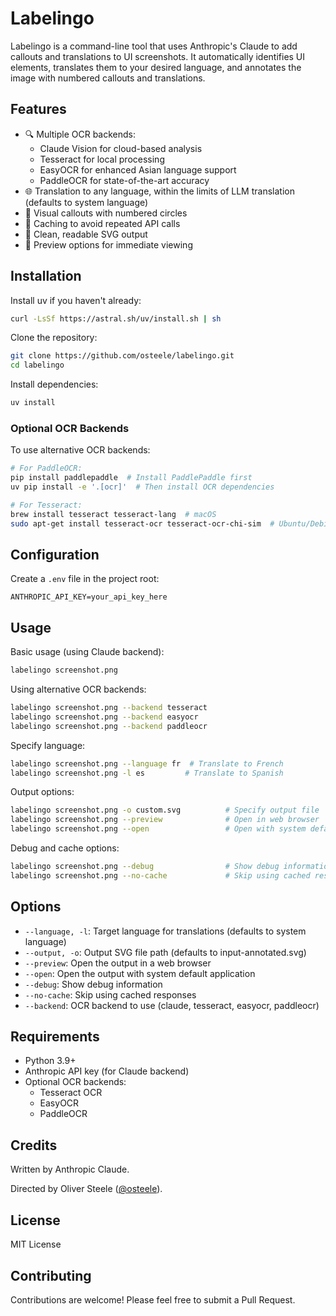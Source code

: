 # Labelingo

Labelingo is a command-line tool that uses Anthropic's Claude to add callouts
and translations to UI screenshots. It automatically identifies UI elements,
translates them to your desired language, and annotates the image with numbered
callouts and translations.

## Features

- 🔍 Multiple OCR backends:
  - Claude Vision for cloud-based analysis
  - Tesseract for local processing
  - EasyOCR for enhanced Asian language support
  - PaddleOCR for state-of-the-art accuracy
- 🌐 Translation to any language, within the limits of LLM translation
    (defaults to system language)
- 🎯 Visual callouts with numbered circles
- 💾 Caching to avoid repeated API calls
- 🎨 Clean, readable SVG output
- 👀 Preview options for immediate viewing

## Installation

Install uv if you haven't already:

```bash
curl -LsSf https://astral.sh/uv/install.sh | sh
```

Clone the repository:

```bash
git clone https://github.com/osteele/labelingo.git
cd labelingo
```

Install dependencies:

```bash
uv install
```

### Optional OCR Backends

To use alternative OCR backends:

```bash
# For PaddleOCR:
pip install paddlepaddle  # Install PaddlePaddle first
uv pip install -e '.[ocr]'  # Then install OCR dependencies

# For Tesseract:
brew install tesseract tesseract-lang  # macOS
sudo apt-get install tesseract-ocr tesseract-ocr-chi-sim  # Ubuntu/Debian
```

## Configuration

Create a `.env` file in the project root:

```text
ANTHROPIC_API_KEY=your_api_key_here
```

## Usage

Basic usage (using Claude backend):
```bash
labelingo screenshot.png
```

Using alternative OCR backends:
```bash
labelingo screenshot.png --backend tesseract
labelingo screenshot.png --backend easyocr
labelingo screenshot.png --backend paddleocr
```

Specify language:
```bash
labelingo screenshot.png --language fr  # Translate to French
labelingo screenshot.png -l es         # Translate to Spanish
```

Output options:
```bash
labelingo screenshot.png -o custom.svg          # Specify output file
labelingo screenshot.png --preview              # Open in web browser
labelingo screenshot.png --open                 # Open with system default app
```

Debug and cache options:
```bash
labelingo screenshot.png --debug                # Show debug information
labelingo screenshot.png --no-cache             # Skip using cached responses
```

## Options

- `--language, -l`: Target language for translations (defaults to system language)
- `--output, -o`: Output SVG file path (defaults to input-annotated.svg)
- `--preview`: Open the output in a web browser
- `--open`: Open the output with system default application
- `--debug`: Show debug information
- `--no-cache`: Skip using cached responses
- `--backend`: OCR backend to use (claude, tesseract, easyocr, paddleocr)

## Requirements

- Python 3.9+
- Anthropic API key (for Claude backend)
- Optional OCR backends:
  - Tesseract OCR
  - EasyOCR
  - PaddleOCR

## Credits

Written by Anthropic Claude.

Directed by Oliver Steele ([@osteele](https://github.com/osteele)).

## License

MIT License

## Contributing

Contributions are welcome! Please feel free to submit a Pull Request.
